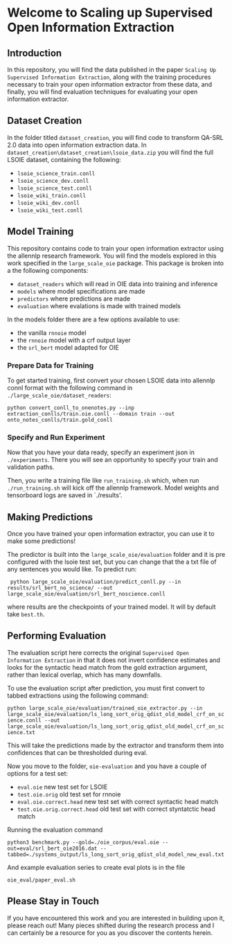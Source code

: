 # Welcome to Scaling up Supervised Open Information Extraction

## Introduction

In this repository, you will find the data published in the paper `Scaling Up Supervised Information Extraction`, along with the training procedures necessary to train your open information extractor from these data, and finally, you will find evaluation techniques for evaluating your open information extractor.

## Dataset Creation

In the folder titled `dataset_creation`, you will find code to transform QA-SRL 2.0 data into open information extraction data. In `dataset_creation\dataset_creation\lsoie_data.zip` you will find the full LSOIE dataset, containing the following:

* `lsoie_science_train.conll`
* `lsoie_science_dev.conll`
* `lsoie_science_test.conll`
* `lsoie_wiki_train.conll`
* `lsoie_wiki_dev.conll`
* `lsoie_wiki_test.conll`

## Model Training

This repository contains code to train your open information extractor using the allennlp research framework. You will find the models explored in this work specified in the `large_scale_oie` package. This package is broken into a the following components:

* `dataset_readers` which will read in OIE data into training and inference
* `models` where model specifications are made
* `predictors` where predictions are made
* `evaluation` where evalations is made with trained models

In the models folder there are a few options available to use:

* the vanilla `rnnoie` model
* the `rnnoie` model with a crf output layer
* the `srl_bert` model adapted for OIE

### Prepare Data for Training
To get started training, first convert your chosen LSOIE data into allennlp connl format with the following command in `./large_scale_oie/dataset_readers`:

```python convert_conll_to_onenotes.py --inp extraction_conlls/train.oie.conll --domain train --out onto_notes_conlls/train.gold_conll```

### Specify and Run Experiment

Now that you have your data ready, specify an experiment json in `./experiments`. There you will see an opportunity to specify your train and validation paths. 

Then, you write a training file like `run_training.sh` which, when run `./run_training.sh` will kick off the allennlp framework. Model weights and tensorboard logs are saved in `./results'.

## Making Predictions

Once you have trained your open information extractor, you can use it to make some predictions!

The predictor is built into the `large_scale_oie/evaluation` folder and it is pre configured with the lsoie test set, but you can change that the a txt file of any sentences you would like. To predict run:

``` python large_scale_oie/evaluation/predict_conll.py --in results/srl_bert_no_science/ --out large_scale_oie/evaluation/srl_bert_noscience.conll```

where results are the checkpoints of your trained model. It will by default take `best.th`. 

## Performing Evaluation

The evaluation script here corrects the original `Supervised Open Information Extraction` in that it does not invert confidence estimates and looks for the syntactic head match from the gold extraction argument, rather than lexical overlap, which has many downfalls. 

To use the evaluation script after prediction, you must first convert to tabbed extractions using the following command:

```python large_scale_oie/evaluation/trained_oie_extractor.py --in large_scale_oie/evaluation/ls_long_sort_orig_qdist_old_model_crf_on_science.conll --out large_scale_oie/evaluation/ls_long_sort_orig_qdist_old_model_crf_on_science.txt```

This will take the predictions made by the extractor and transform them into confidences that can be thresholded during eval. 

Now you move to the folder, `oie-evaluation` and you have a couple of options for a test set:

* `eval.oie` new test set for LSOIE
* `test.oie.orig` old test set for rnnoie
* `eval.oie.correct.head` new test set with correct syntactic head match
* `test.oie.orig.correct.head` old test set with correct styntatctic head match

Running the evaluation command

```python3 benchmark.py --gold=./oie_corpus/eval.oie --out=eval/srl_bert_oie2016.dat --tabbed=./systems_output/ls_long_sort_orig_qdist_old_model_new_eval.txt```

And example evaluation series to create eval plots is in the file

```oie_eval/paper_eval.sh```

## Please Stay in Touch

If you have encountered this work and you are interested in building upon it, please reach out! Many pieces shifted during the research process and I can certainly be a resource for you as you discover the contents herein. 


